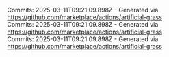 Commits: 2025-03-11T09:21:09.898Z - Generated via https://github.com/marketplace/actions/artificial-grass
<br>
Commits: 2025-03-11T09:21:09.898Z - Generated via https://github.com/marketplace/actions/artificial-grass
<br>
Commits: 2025-03-11T09:21:09.898Z - Generated via https://github.com/marketplace/actions/artificial-grass
<br>
